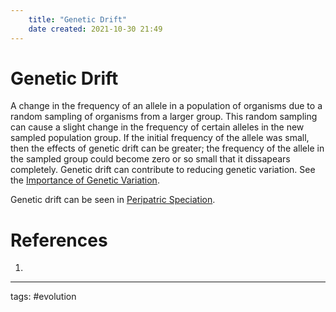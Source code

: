 ```yaml
---
	title: "Genetic Drift"
	date created: 2021-10-30 21:49
---
```

# Genetic Drift

A change in the frequency of an allele in a population of organisms due to a random sampling of organisms from a larger group. This random sampling can cause a slight change in the frequency of certain alleles in the new sampled population group. If the initial frequency of the allele was small, then the effects of genetic drift can be greater; the frequency of the allele in the sampled group could become zero or so small that it dissapears completely. Genetic drift can contribute to reducing genetic variation. See the [Importance of Genetic Variation](Importance%20of%20Genetic%20Variation.md).

Genetic drift can be seen in [Peripatric Speciation](Peripatric%20Speciation.md).

# References
1. 

---
tags: #evolution 